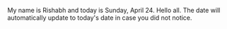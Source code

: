 My name is Rishabh and today is Sunday, April 24. Hello all. The date will automatically update to today's date in case you did not notice.
